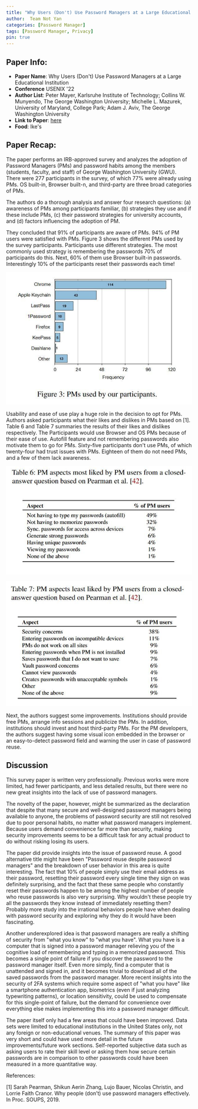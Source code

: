 ```yaml
---
title: "Why Users (Don't) Use Password Managers at a Large Educational Institution"
author:  Team Not Yan 
categories: [Password Manager]
tags: [Password Manager, Privacy]
pin: true
---
```


## Paper Info:
- **Paper Name**: Why Users (Don't) Use Password Managers at a Large Educational Institution
- **Conference** USENIX '22
- **Author List**: Peter Mayer, Karlsruhe Institute of Technology; Collins W. Munyendo, The George Washington University; Michelle L. Mazurek, University of Maryland, College Park; Adam J. Aviv, The George Washington University
- **Link to Paper**: [here](https://www.usenix.org/system/files/sec22-mayer.pdf)
- **Food**: Ike's


## Paper Recap:


The paper performs an IRB-approved survey and analyzes the adoption of Password Managers (PMs) and password habits among the members (students, faculty, and staff) of George Washington University (GWU). There were 277 participants in the survey, of which 77% were already using PMs. OS built-in, Browser built-n, and third-party are three broad categories of PMs.

The authors do a thorough analysis and answer four research questions: (a) awareness of PMs among participants familiar, (b) strategies they use and if these include PMs, (c) their password strategies for university accounts, and (d) factors influencing the adoption of PM.

They concluded that 91% of participants are aware of PMs. 94% of PM users were satisfied with PMs. Figure 3 shows the different PMs used by the survey participants. Participants use different strategies. The most commonly used strategy is remembering the passwords 70% of participants do this. Next, 60% of them use Browser built-in passwords. Interestingly 10% of the participants reset their passwords each time!

![PMs](/assets/img/2022-09-21-lack-of-pm-use/pms.jpg) 

Usability and ease of use play a huge role in the decision to opt for PMs. Authors asked participants what their likes and dislikes in PMs based on [1]. Table 6 and Table 7  summaries the results of their likes and dislikes respectively. The Participants would use Browser and OS PMs because of their ease of use. Autofill feature and not remembering passwords also motivate them to go for PMs. Sixty-five participants don't use PMs, of which twenty-four had trust issues with PMs. Eighteen of them do not need PMs, and a few of them lack awareness.

![table6](/assets/img/2022-09-21-lack-of-pm-use/like.jpg) 

![table7](/assets/img/2022-09-21-lack-of-pm-use/dislike.jpg) 

Next, the authors suggest some improvements. Institutions should provide free PMs, arrange info sessions and publicize the PMs. In addition, institutions should invest and host third-party PMs. For the PM developers, the authors suggest having some visual icon embedded in the browser or an easy-to-detect password field and warning the user in case of password reuse.



## Discussion

This survey paper is written very professionally. Previous works were more limited, had fewer participants, and less detailed results, but there were no new great insights into the lack of use of password managers.
 
The novelty of the paper, however, might be summarized as the declaration that despite that many secure and well-designed password managers being available to anyone, the problems of password security are still not resolved due to poor personal habits, no matter what password managers implement. Because users demand convenience far more than security, making security improvements seems to be a difficult task for any actual product to do without risking losing its users.

The paper did provide insights into the issue of password reuse. A good alternative title might have been "Password reuse despite password managers" and the breakdown of user behavior in this area is quite interesting. The fact that 10% of people simply use their email address as their password, resetting their password every single time they sign on was definitely surprising, and the fact that these same people who constantly reset their passwords happen to be among the highest number of people who reuse passwords is also very surprising. Why wouldn't these people try all the passwords they know instead of immediately resetting them? Probably more study into the irrational behaviors people have when dealing with password security and exploring why they do it would have been fascinating.

Another underexplored idea is that password managers are really a shifting of security from "what you know" to "what you have".  What you have is a computer that is signed into a password manager relieving you of the cognitive load of remembering and typing in a memorized password. This becomes a single point of failure if you discover the password to the password manager itself. Even more simply, find a computer that is unattended and signed in, and it becomes trivial to download all of the saved passwords from the password manager. More recent insights into the security of 2FA systems which require some aspect of "what you have" like a smartphone authentication app, biometrics (even if just analyzing typewriting patterns), or location sensitivity, could be used to compensate for this single-point of failure, but the demand for convenience over everything else makes implementing this into a password manager difficult.

The paper itself only had a few areas that could have been improved. Data sets were limited to educational institutions in the United States only, not any foreign or non-educational venues. The summary of this paper was very short and could have used more detail in the future improvements/future work sections. Self-reported subjective data such as asking users to rate their skill level or asking them how secure certain passwords are in comparison to other passwords could have been measured in a more quantitative way.  

References:

[1] Sarah Pearman, Shikun Aerin Zhang, Lujo Bauer, Nicolas Christin, and Lorrie Faith Cranor. Why people (don’t) use password managers effectively. In Proc. SOUPS,
2019.
